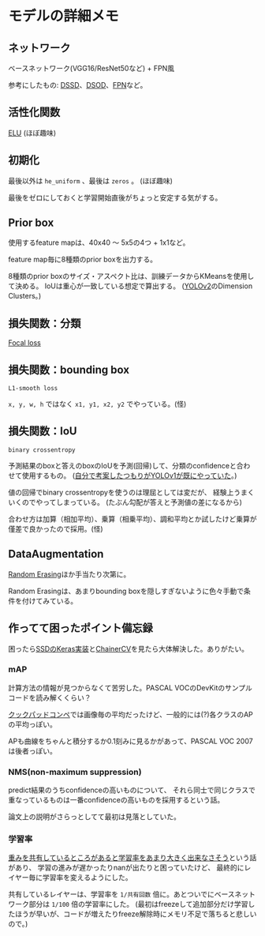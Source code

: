 # モデルの詳細メモ

## ネットワーク

ベースネットワーク(VGG16/ResNet50など) + FPN風

参考にしたもの: [DSSD](https://arxiv.org/abs/1701.06659)、[DSOD](https://arxiv.org/abs/1708.01241)、[FPN](https://arxiv.org/abs/1612.03144)など。

## 活性化関数

[ELU](https://arxiv.org/abs/1511.07289) (ほぼ趣味)

## 初期化

最後以外は `he_uniform` 、最後は `zeros` 。 (ほぼ趣味)

最後をゼロにしておくと学習開始直後がちょっと安定する気がする。

## Prior box

使用するfeature mapは、40x40 ～ 5x5の4つ + 1x1など。

feature map毎に8種類のprior boxを出力する。

8種類のprior boxのサイズ・アスペクト比は、訓練データからKMeansを使用して決める。
IoUは重心が一致している想定で算出する。
([YOLOv2](https://arxiv.org/abs/1612.08242)のDimension Clusters。)

## 損失関数：分類

[Focal loss](https://arxiv.org/abs/1708.02002)

## 損失関数：bounding box

`L1-smooth loss`

`x, y, w, h` ではなく `x1, y1, x2, y2` でやっている。(怪)

## 損失関数：IoU

`binary crossentropy`

予測結果のboxと答えのboxのIoUを予測(回帰)して、分類のconfidenceと合わせて使用するもの。
([自分で考案したつもりがYOLOv1が既にやっていた](https://twitter.com/ak11/status/917901136782278656)。)

値の回帰でbinary crossentropyを使うのは理屈としては変だが、
経験上うまくいくのでやってしまっている。
(たぶん勾配が答えと予測値の差になるから)

合わせ方は加算（相加平均）、乗算（相乗平均）、調和平均とか試したけど乗算が僅差で良かったので採用。(怪)

## DataAugmentation

[Random Erasing](https://arxiv.org/abs/1708.04896)ほか手当たり次第に。

Random Erasingは、あまりbounding boxを隠しすぎないように色々手動で条件を付けてみている。

## 作ってて困ったポイント備忘録

困ったら[SSDのKeras実装](https://github.com/rykov8/ssd_keras)と[ChainerCV](https://github.com/chainer/chainercv)を見たら大体解決した。ありがたい。

### mAP

計算方法の情報が見つからなくて苦労した。PASCAL VOCのDevKitのサンプルコードを読み解くくらい？

[クックパッドコンペ](https://deepanalytics.jp/contents/cookpad_dtc_tutorial)では画像毎の平均だったけど、一般的には(?)各クラスのAPの平均っぽい。

APも曲線をちゃんと積分するか0.1刻みに見るかがあって、PASCAL VOC 2007は後者っぽい。

### NMS(non-maximum suppression)

predict結果のうちconfidenceの高いものについて、
それら同士で同じクラスで重なっているものは一番confidenceの高いものを採用するという話。

論文上の説明がさらっとしてて最初は見落としていた。

### 学習率

[重みを共有しているところがあると学習率をあまり大きく出来なさそう](https://twitter.com/ak11/status/916282847047983104)という話があり、
学習の進みが遅かったりnanが出たりと困っていたけど、
最終的にレイヤー毎に学習率を変えるようにした。

共有しているレイヤーは、学習率を `1/共有回数` 倍に。あとついでにベースネットワーク部分は `1/100` 倍の学習率にした。
(最初はfreezeして追加部分だけ学習したほうが早いが、コードが増えたりfreeze解除時にメモリ不足で落ちると悲しいので。)

